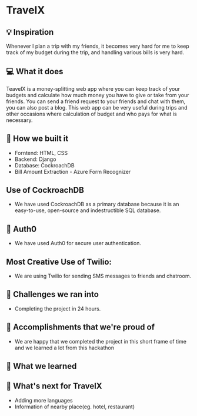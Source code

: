 # TravelX

## 💡 Inspiration

Whenever I plan a trip with my friends, it becomes very hard for me to keep track of my budget during the trip, and handling various bills is very hard.

## 💻 What it does

TeavelX is a money-splitting web app where you can keep track of your budgets and calculate how much money you have to give or take from your friends. You can send a friend request to your friends and chat with them, you can also post a blog. This web app can be very useful during trips and other occasions where calculation of budget and who pays for what is necessary.

## 🔨 How we built it

- Forntend: HTML, CSS
- Backend: Django
- Database: CockroachDB
- Bill Amount Extraction - Azure Form Recognizer

## Use of CockroachDB

- We have used CockroachDB as a primary database because it is an easy-to-use, open-source and indestructible SQL database.

## 🔑 Auth0

- We have used Auth0 for secure user authentication.

## Most Creative Use of Twilio:

- We are using Twilio for sending SMS messages to friends and chatroom.

## 🧠 Challenges we ran into

- Completing the project in 24 hours.

## 🏅 Accomplishments that we're proud of

- We are happy that we completed the project in this short frame of time and we learned a lot from this hackathon

## 📖 What we learned

## 🚀 What's next for TravelX

- Adding more languages
- Information of nearby place(eg. hotel, restaurant)
